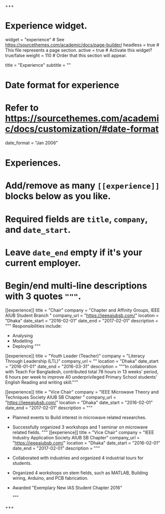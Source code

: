 +++
# Experience widget.
widget = "experience"  # See https://sourcethemes.com/academic/docs/page-builder/
headless = true  # This file represents a page section.
active = true  # Activate this widget? true/false
weight = 110  # Order that this section will appear.

title = "Experience"
subtitle = ""

# Date format for experience
#   Refer to https://sourcethemes.com/academic/docs/customization/#date-format
date_format = "Jan 2006"

# Experiences.
#   Add/remove as many `[[experience]]` blocks below as you like.
#   Required fields are `title`, `company`, and `date_start`.
#   Leave `date_end` empty if it's your current employer.
#   Begin/end multi-line descriptions with 3 quotes `"""`.
[[experience]]
  title = "Chair"
  company = "Chapter and Affinity Groups, IEEE AIUB Student Branch "
  company_url = "https://ieeeaiubsb.com/"
  location = "Dhaka"
  date_start = "2016-02-01"
  date_end = "2017-02-01"
  description = """
  Responsibilities include:

  * Analysing
  * Modelling
  * Deploying
  """

[[experience]]
  title = "Youth Leader (Teacher)"
  company = "Literacy Through Leadership (LTL)"
  company_url = ""
  location = "Dhaka"
  date_start = "2016-01-01"
  date_end = "2016-03-31"
  description = """In collaboration with Teach For Bangladesh, contributed total 78 hours in 13 weeks' period, 6 hours per week to improve 40 underprivileged Primary School students' English Reading and writing skill."""

[[experience]]
  title = "Vice Chair"
  company = "IEEE Microwave Theory and Techniques Society AIUB SB Chapter  "
  company_url = "https://ieeeaiubsb.com/"
  location = "Dhaka"
  date_start = "2016-02-01"
  date_end = "2017-02-01"
  description = """
  * Planned events to Build interest in microwave related researches.
  * Successfully organized 3 workshops and 1 seminar on microwave related fields.
  """
[[experience]]
  title = "Vice Chair"
  company = "IEEE Industry Application Society AIUB SB Chapter"
  company_url = "https://ieeeaiubsb.com/"
  location = "Dhaka"
  date_start = "2016-02-01"
  date_end = "2017-02-01"
  description = """
  * Collaborated with industries and organized 4 industrial tours for students.
  * Organized 4 workshops on stem fields, such as MATLAB, Building wiring, Arduino, and PCB fabrication.
  * Awarded "Exemplary New IAS Student Chapter 2016"

    """


+++
